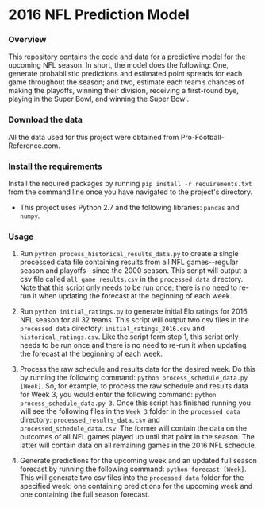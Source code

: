 # 2016 NFL Prediction Model

### Overview
This repository contains the code and data for a predictive model for the upcoming NFL season. In short, the model does the following: One, generate probabilistic predictions and estimated point spreads for each game throughout the season; and two, estimate each team’s chances of making the playoffs, winning their division, receiving a first-round bye, playing in the Super Bowl, and winning the Super Bowl.

### Download the data
All the data used for this project were obtained from Pro-Football-Reference.com.

### Install the requirements
Install the required packages by running `pip install -r requirements.txt` from the command line once you have navigated to the project's directory.

* This project uses Python 2.7 and the following libraries: `pandas` and `numpy`.

### Usage
1. Run `python process_historical_results_data.py` to create a single processed data file containing results from all NFL games--regular season and playoffs--since the 2000 season. This script will output a csv file called `all_game_results.csv` in the `processed data` directory. Note that this script only needs to be run once; there is no need to re-run it when updating the forecast at the beginning of each week.

2. Run `python initial_ratings.py` to generate initial Elo ratings for 2016 NFL season for all 32 teams. This script will output two csv files in the `processed data` directory: `initial_ratings_2016.csv` and `historical_ratings.csv`. Like the script form step 1, this script only needs to be run once and there is no need to re-run it when updating the forecast at the beginning of each week. 

3. Process the raw schedule and results data for the desired week. Do this by running the following command: `python process_schedule_data.py [Week]`. So, for example, to process the raw schedule and results data for Week 3, you would enter the following command: `python process_schedule_data.py 3`. Once this script has finished running you will see the following files in the `Week 3` folder in the `processed data` directory: `processed_results_data.csv` and `processed_schedule_data.csv`. The former will contain the data on the outcomes of all NFL games played up until that point in the season. The latter will contain data on all remaining games in the 2016 NFL schedule.

4. Generate predictions for the upcoming week and an updated full season forecast by running the following command: `python forecast [Week]`. This will generate two csv files into the `processed data` folder for the specified week: one containing predictions for the upcoming week and one containing the full season forecast.
